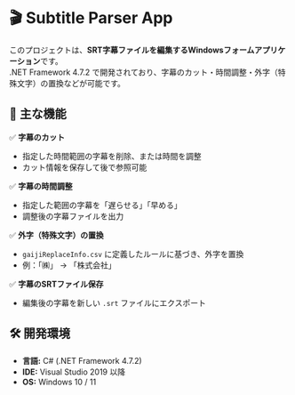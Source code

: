 # 🎬 Subtitle Parser App

このプロジェクトは、**SRT字幕ファイルを編集するWindowsフォームアプリケーション**です。  
.NET Framework 4.7.2 で開発されており、字幕のカット・時間調整・外字（特殊文字）の置換などが可能です。

## 🚀 主な機能

✅ **字幕のカット**  
- 指定した時間範囲の字幕を削除、または時間を調整  
- カット情報を保存して後で参照可能  

✅ **字幕の時間調整**  
- 指定した範囲の字幕を「遅らせる」「早める」  
- 調整後の字幕ファイルを出力  

✅ **外字（特殊文字）の置換**  
- `gaijiReplaceInfo.csv` に定義したルールに基づき、外字を置換  
- 例：「㈱」 → 「株式会社」  

✅ **字幕のSRTファイル保存**  
- 編集後の字幕を新しい `.srt` ファイルにエクスポート  

## 🛠 開発環境

- **言語:** C# (.NET Framework 4.7.2)
- **IDE:** Visual Studio 2019 以降
- **OS:** Windows 10 / 11

